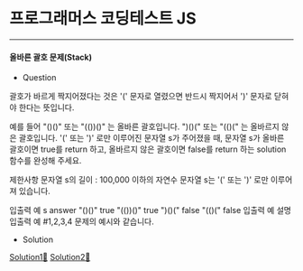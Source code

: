 # 프로그래머스 코딩테스트 JS
---
#### 올바른 괄호 문제(Stack)

- Question

괄호가 바르게 짝지어졌다는 것은 '(' 문자로 열렸으면 반드시 짝지어서 ')' 문자로 닫혀야 한다는 뜻입니다.

예를 들어
"()()" 또는 "(())()" 는 올바른 괄호입니다.
")()(" 또는 "(()(" 는 올바르지 않은 괄호입니다.
'(' 또는 ')' 로만 이루어진 문자열 s가 주어졌을 때, 문자열 s가 올바른 괄호이면 true를 return 하고, 올바르지 않은 괄호이면 false를 return 하는 solution 함수를 완성해 주세요.

제한사항
문자열 s의 길이 : 100,000 이하의 자연수
문자열 s는 '(' 또는 ')' 로만 이루어져 있습니다.

입출력 예
s answer
"()()" true
"(())()" true
")()(" false
"(()(" false
입출력 예 설명
입출력 예 #1,2,3,4
문제의 예시와 같습니다.

- Solution

[Solution1🐤](https://github.com/chuhoon/CodingTest/blob/main/stack/stackQuiz.js)
[Solution2🦉](https://github.com/chuhoon/CodingTest/blob/main/stack/stackQuiz2.js)
